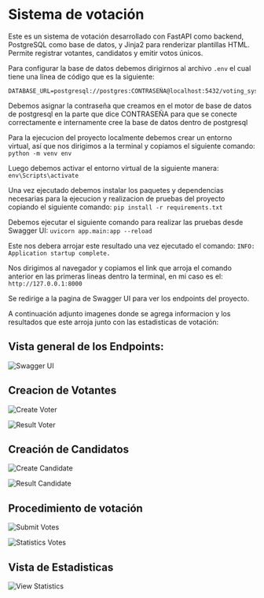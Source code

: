# Sistema de votación

Este es un sistema de votación desarrollado con FastAPI como backend, PostgreSQL como base de datos, y Jinja2 para renderizar plantillas HTML. Permite registrar votantes, candidatos y emitir votos únicos.

Para configurar la base de datos debemos dirigirnos al archivo   `.env`   el cual tiene una línea de código que es la siguiente:
```env
DATABASE_URL=postgresql://postgres:CONTRASEÑA@localhost:5432/voting_system
```

Debemos asignar la contraseña que creamos en el motor de base de datos de postgresql en la parte que dice CONTRASEÑA para que se conecte correctamente e internamente cree la base de datos dentro de postgresql

Para la ejecucion del proyecto localmente debemos crear un entorno virtual, así que nos dirigimos a la terminal y copiamos el siguiente comando:
  `python -m venv env`

Luego debemos activar el entorno virtual de la siguiente manera:
  `env\Scripts\activate`

Una vez ejecutado debemos instalar los paquetes y dependencias necesarias para la ejecucion y realizacion de pruebas del proyecto copiando el siguiente comando:
  `pip install -r requirements.txt`

Debemos ejecutar el siguiente comando para realizar las pruebas desde Swagger UI:
  `uvicorn app.main:app --reload`

Este nos debera arrojar este resultado una vez ejecutado el comando:
  `INFO:     Application startup complete.`

Nos dirigimos al navegador y copiamos el link que arroja el comando anterior en las primeras lineas dentro la terminal, en mi caso es el: 
  `http://127.0.0.1:8000`

Se redirige a la pagina de Swagger UI para ver los endpoints del proyecto. 

A continuación adjunto imagenes donde se agrega informacion y los resultados que este arroja junto con las estadisticas de votación:

## Vista general de los Endpoints:

![Swagger UI](https://github.com/JaimeH68/prueba-tecnica-JaimeH68/blob/9b4fac8bcdb33525d2d111991a125ba3facfede3/assets/Swagger%20UI.png)


## Creacion de Votantes

![Create Voter](https://github.com/JaimeH68/prueba-tecnica-JaimeH68/blob/9b4fac8bcdb33525d2d111991a125ba3facfede3/assets/Create%20Voter.png)

![Result Voter](https://github.com/JaimeH68/prueba-tecnica-JaimeH68/blob/9b4fac8bcdb33525d2d111991a125ba3facfede3/assets/Result%20Voter.png)


## Creación de Candidatos

![Create Candidate](https://github.com/JaimeH68/prueba-tecnica-JaimeH68/blob/9b4fac8bcdb33525d2d111991a125ba3facfede3/assets/Create%20Candidate.png)

![Result Candidate](https://github.com/JaimeH68/prueba-tecnica-JaimeH68/blob/9b4fac8bcdb33525d2d111991a125ba3facfede3/assets/Result%20Candidate.png)


## Procedimiento de votación

![Submit Votes](https://github.com/JaimeH68/prueba-tecnica-JaimeH68/blob/9b4fac8bcdb33525d2d111991a125ba3facfede3/assets/Submit%20Votes.png)

![Statistics Votes](https://github.com/JaimeH68/prueba-tecnica-JaimeH68/blob/9b4fac8bcdb33525d2d111991a125ba3facfede3/assets/Statistics%20Votes.png)


## Vista de Estadisticas

![View Statistics](https://github.com/JaimeH68/prueba-tecnica-JaimeH68/blob/9b4fac8bcdb33525d2d111991a125ba3facfede3/assets/View%20Statistics.png)
